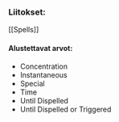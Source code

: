 ### Liitokset:
[[Spells]]

#### Alustettavat arvot:
- Concentration
- Instantaneous
- Special
- Time
- Until Dispelled
- Until Dispelled or Triggered